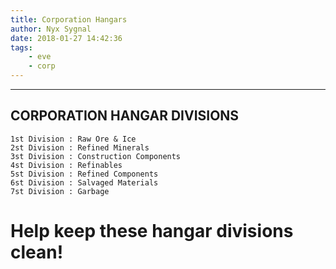 ```yaml
---
title: Corporation Hangars
author: Nyx Sygnal
date: 2018-01-27 14:42:36
tags:
	- eve
	- corp
---
```

***

## CORPORATION HANGAR DIVISIONS

```
1st Division : Raw Ore & Ice
2st Division : Refined Minerals
3st Division : Construction Components
4st Division : Refinables
5st Division : Refined Components
6st Division : Salvaged Materials
7st Division : Garbage
```

# Help keep these hangar divisions clean!